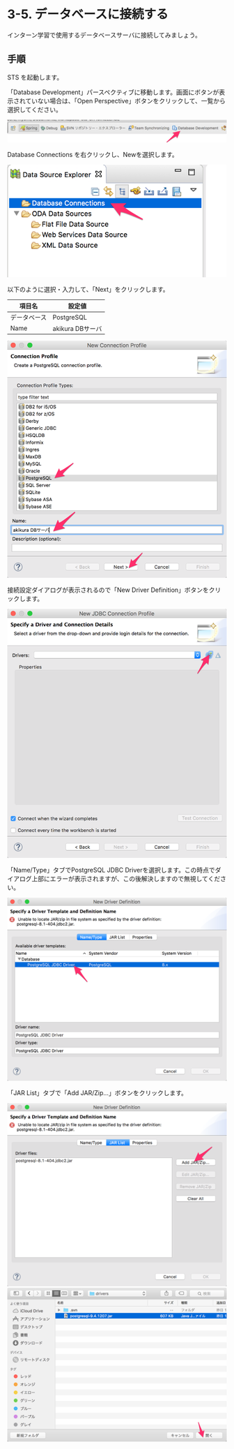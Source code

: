 # 3-5. データベースに接続する
インターン学習で使用するデータベースサーバに接続してみましょう。

## 手順
STS を起動します。

「Database Development」パースペクティブに移動します。画面にボタンが表示されていない場合は、「Open Perspective」ボタンをクリックして、一覧から選択してください。

![](../images/image-03-0042.png)

Database Connections を右クリックし、Newを選択します。

![](../images/image-03-0043.png)

以下のように選択・入力して、「Next」をクリックします。

| 項目名 | 設定値 |
| -- | -- |
| データベース | PostgreSQL |
| Name | akikura DBサーバ |

![](../images/image-03-0044.png)

接続設定ダイアログが表示されるので「New Driver Definition」ボタンをクリックします。

![](../images/image-03-0045.png)

「Name/Type」タブでPostgreSQL JDBC Driverを選択します。この時点でダイアログ上部にエラーが表示されますが、この後解決しますので無視してください。

![](../images/image-03-0046.png)

「JAR List」タブで「Add JAR/Zip...」ボタンをクリックします。

![](../images/image-03-0047.png)
![](../images/image-03-0048.png)